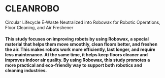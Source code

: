# CLEANROBO
Circular Lifecycle E-Waste Neutralized into Robowax for Robotic Operations, Floor Cleaning, and Air Freshener
<h4>
This study focuses on improving robots by using Robowax, a special material that helps them move smoothly, clean floors better, and freshen the air. This makes robots work more efficiently, last longer, and require less maintenance. At the same time, it helps keep floors cleaner and improves indoor air quality. By using Robowax, this study promotes a more practical and eco-friendly way to support both robotics and cleaning industries.
</h4>